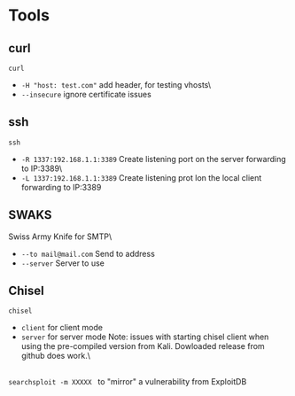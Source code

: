 # Tools
## curl
`curl`
- `-H "host: test.com"` add header, for testing vhosts\
- `--insecure` ignore certificate issues

## ssh
`ssh`
- `-R 1337:192.168.1.1:3389` Create listening port on the server forwarding to IP:3389\
- `-L 1337:192.168.1.1:3389` Create listening prot lon the local client forwarding to IP:3389

## SWAKS
Swiss Army Knife for SMTP\
- `--to mail@mail.com` Send to address
- `--server` Server to use

## Chisel
`chisel`
- `client` for client mode
- `server` for server mode
Note: issues with starting chisel client when using the pre-compiled version from Kali. Dowloaded release from github does work.\

##
`searchsploit -m XXXXX ` to "mirror" a vulnerability from ExploitDB